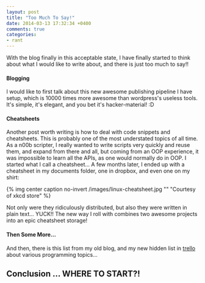 ```yaml
---
layout: post
title: "Too Much To Say!"
date: 2014-03-13 17:32:34 +0400
comments: true
categories: 
- rant
---
```


With the blog finally in this acceptable state, I have finally started to think about what I would like to write about, and there is just too much to say!!

#### Blogging

I would like to first talk about this new awesome publishing pipeline I have setup, which is 10000 times more awesome than wordpress's useless tools. It's simple, it's elegant, and you bet it's hacker-material! :D

#### Cheatsheets

Another post worth writing is how to deal with code snippets and cheatsheets. This is probably one of the most understated topics of all time. As a n00b scripter, I really wanted to write scripts very quickly and reuse them, and expand from there and all, but coming from an OOP experience, it was impossible to learn all the APIs, as one would normally do in OOP. I started what I call a cheatsheet... A few months later, I ended up with a cheatsheet in my documents folder, one in dropbox, and even one on my shirt:

{% img center caption no-invert /images/linux-cheatsheet.jpg "" "Courtesy of xkcd store" %}

Not only were they ridiculously distributed, but also they were written in plain text... YUCK!! The new way I roll with combines two awesome projects into an epic cheatsheet storage!

#### Then Some More...

And then, there is this list from my old blog, and my new hidden list in [trello](http://trello.com) about various programming topics...

## Conclusion ... WHERE TO START?!
